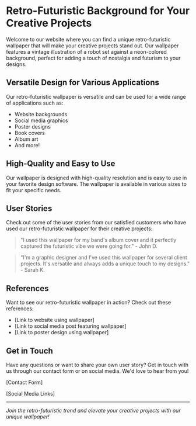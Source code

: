 <!--font:Alegreya-->

# Retro-Futuristic Background for Your Creative Projects

Welcome to our website where you can find a unique retro-futuristic wallpaper that will make your creative projects stand out. Our wallpaper features a vintage illustration of a robot set against a neon-colored background, perfect for adding a touch of nostalgia and futurism to your designs.

## Versatile Design for Various Applications

Our retro-futuristic wallpaper is versatile and can be used for a wide range of applications such as:

- Website backgrounds
- Social media graphics
- Poster designs
- Book covers
- Album art
- And more!

## High-Quality and Easy to Use

Our wallpaper is designed with high-quality resolution and is easy to use in your favorite design software. The wallpaper is available in various sizes to fit your specific needs.

## User Stories

Check out some of the user stories from our satisfied customers who have used our retro-futuristic wallpaper for their creative projects:

> "I used this wallpaper for my band's album cover and it perfectly captured the futuristic vibe we were going for." - John D.

> "I'm a graphic designer and I've used this wallpaper for several client projects. It's versatile and always adds a unique touch to my designs." - Sarah K.

## References

Want to see our retro-futuristic wallpaper in action? Check out these references:

- [Link to website using wallpaper]
- [Link to social media post featuring wallpaper]
- [Link to poster design using wallpaper]

## Get in Touch

Have any questions or want to share your own user story? Get in touch with us through our contact form or on social media. We'd love to hear from you!

[Contact Form]

[Social Media Links]

---

*Join the retro-futuristic trend and elevate your creative projects with our unique wallpaper!*

<!--

Write me content for website with wallpaper which alt text is:

"A retro-futuristic wallpaper featuring a vintage illustration of a robot, set against a neon-colored background."

The name/title of the page should not be 1:1 copy of the alt text but rather a real content of the website which is using this wallpaper.

- Use markdown format 
- Start with heading
- Heading should be short and concise
- The content should look like a real website 
- The website should not be about the wallpaper, wallpaper is just a related background
- Heading should be contain work "wallpaper" or "background"
- Include real sections like references, contact, user stories, etc. use things relevant to the page purpose.
- Feel free to use structure like headings, bullets, numbering, blockquotes, paragraphs, horizontal lines, etc.
- You can use formatting like bold or _italic_
- You can include UTF-8 emojis
- Links should be only #hash anchors (and you can refer to the document itself)
- Do not include images


---


# Retro-Futuristic Background for Your Creative Projects

Welcome to our website where you can find a unique retro-futuristic wallpaper that will make your creative projects stand out. Our wallpaper features a vintage illustration of a robot set against a neon-colored background, perfect for adding a touch of nostalgia and futurism to your designs.

## Versatile Design for Various Applications

Our retro-futuristic wallpaper is versatile and can be used for a wide range of applications such as:

- Website backgrounds
- Social media graphics
- Poster designs
- Book covers
- Album art
- And more!

## High-Quality and Easy to Use

Our wallpaper is designed with high-quality resolution and is easy to use in your favorite design software. The wallpaper is available in various sizes to fit your specific needs.

## User Stories

Check out some of the user stories from our satisfied customers who have used our retro-futuristic wallpaper for their creative projects:

> "I used this wallpaper for my band's album cover and it perfectly captured the futuristic vibe we were going for." - John D.

> "I'm a graphic designer and I've used this wallpaper for several client projects. It's versatile and always adds a unique touch to my designs." - Sarah K.

## References

Want to see our retro-futuristic wallpaper in action? Check out these references:

- [Link to website using wallpaper]
- [Link to social media post featuring wallpaper]
- [Link to poster design using wallpaper]

## Get in Touch

Have any questions or want to share your own user story? Get in touch with us through our contact form or on social media. We'd love to hear from you!

[Contact Form]

[Social Media Links]

---

*Join the retro-futuristic trend and elevate your creative projects with our unique wallpaper!*

-->
